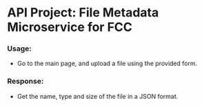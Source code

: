 
# API Project: File Metadata Microservice for FCC

### Usage:
* Go to the main page, and upload a file using the provided form.

### Response:
* Get the name, type and size of the file in a JSON format.
